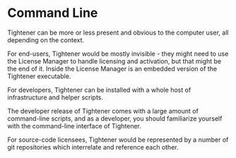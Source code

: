 # Command Line

Tightener can be more or less present and obvious to the computer user, all depending on the context. 

For end-users, Tightener would be mostly invisible - they might need to use the License Manager to handle licensing and activation, but that might be the end of it. Inside the License Manager is an embedded version of the Tightener executable.

For developers, Tightener can be installed with a whole host of infrastructure and helper scripts. 

The developer release of Tightener comes with a large amount of command-line scripts, and as a developer, you should familiarize yourself with the command-line interface of Tightener.

For source-code licensees, Tightener would be represented by a number of git repositories which interrelate and reference each other.